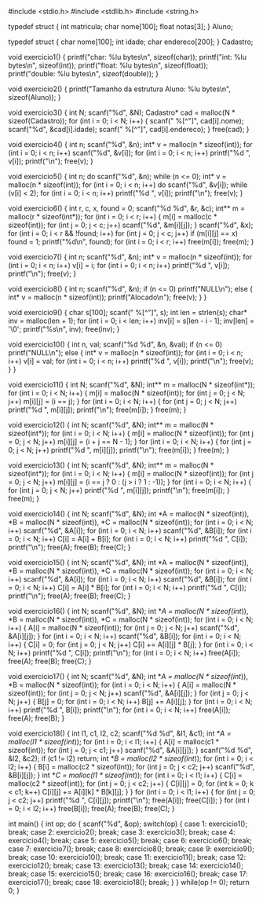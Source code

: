 #include <stdio.h>
#include <stdlib.h>
#include <string.h>

typedef struct {
    int matricula;
    char nome[100];
    float notas[3];
} Aluno;

typedef struct {
    char nome[100];
    int idade;
    char endereco[200];
} Cadastro;

void exercicio1() {
    printf("char: %lu bytes\n", sizeof(char));
    printf("int: %lu bytes\n", sizeof(int));
    printf("float: %lu bytes\n", sizeof(float));
    printf("double: %lu bytes\n", sizeof(double));
}

void exercicio2() {
    printf("Tamanho da estrutura Aluno: %lu bytes\n", sizeof(Aluno));
}

void exercicio3() {
    int N;
    scanf("%d", &N);
    Cadastro* cad = malloc(N * sizeof(Cadastro));
    for (int i = 0; i < N; i++) {
        scanf(" %[^"]", cad[i].nome);
        scanf("%d", &cad[i].idade);
        scanf(" %[^"]", cad[i].endereco);
    }
    free(cad);
}

void exercicio4() {
    int n;
    scanf("%d", &n);
    int* v = malloc(n * sizeof(int));
    for (int i = 0; i < n; i++) scanf("%d", &v[i]);
    for (int i = 0; i < n; i++) printf("%d ", v[i]);
    printf("\n");
    free(v);
}

void exercicio5() {
    int n;
    do scanf("%d", &n); while (n <= 0);
    int* v = malloc(n * sizeof(int));
    for (int i = 0; i < n; i++) do scanf("%d", &v[i]); while (v[i] < 2);
    for (int i = 0; i < n; i++) printf("%d ", v[i]);
    printf("\n");
    free(v);
}

void exercicio6() {
    int r, c, x, found = 0;
    scanf("%d %d", &r, &c);
    int** m = malloc(r * sizeof(int*));
    for (int i = 0; i < r; i++) {
        m[i] = malloc(c * sizeof(int));
        for (int j = 0; j < c; j++) scanf("%d", &m[i][j]);
    }
    scanf("%d", &x);
    for (int i = 0; i < r && !found; i++)
        for (int j = 0; j < c; j++)
            if (m[i][j] == x) found = 1;
    printf("%d\n", found);
    for (int i = 0; i < r; i++) free(m[i]);
    free(m);
}

void exercicio7() {
    int n;
    scanf("%d", &n);
    int* v = malloc(n * sizeof(int));
    for (int i = 0; i < n; i++) v[i] = i;
    for (int i = 0; i < n; i++) printf("%d ", v[i]);
    printf("\n");
    free(v);
}

void exercicio8() {
    int n;
    scanf("%d", &n);
    if (n <= 0) printf("NULL\n");
    else {
        int* v = malloc(n * sizeof(int));
        printf("Alocado\n");
        free(v);
    }
}

void exercicio9() {
    char s[100];
    scanf(" %[^"]", s);
    int len = strlen(s);
    char* inv = malloc(len + 1);
    for (int i = 0; i < len; i++) inv[i] = s[len - i - 1];
    inv[len] = '\0';
    printf("%s\n", inv);
    free(inv);
}

void exercicio10() {
    int n, val;
    scanf("%d %d", &n, &val);
    if (n <= 0) printf("NULL\n");
    else {
        int* v = malloc(n * sizeof(int));
        for (int i = 0; i < n; i++) v[i] = val;
        for (int i = 0; i < n; i++) printf("%d ", v[i]);
        printf("\n");
        free(v);
    }
}

void exercicio11() {
    int N;
    scanf("%d", &N);
    int** m = malloc(N * sizeof(int*));
    for (int i = 0; i < N; i++) {
        m[i] = malloc(N * sizeof(int));
        for (int j = 0; j < N; j++) m[i][j] = (i == j);
    }
    for (int i = 0; i < N; i++) {
        for (int j = 0; j < N; j++) printf("%d ", m[i][j]);
        printf("\n");
        free(m[i]);
    }
    free(m);
}

void exercicio12() {
    int N;
    scanf("%d", &N);
    int** m = malloc(N * sizeof(int*));
    for (int i = 0; i < N; i++) {
        m[i] = malloc(N * sizeof(int));
        for (int j = 0; j < N; j++) m[i][j] = (i + j == N - 1);
    }
    for (int i = 0; i < N; i++) {
        for (int j = 0; j < N; j++) printf("%d ", m[i][j]);
        printf("\n");
        free(m[i]);
    }
    free(m);
}

void exercicio13() {
    int N;
    scanf("%d", &N);
    int** m = malloc(N * sizeof(int*));
    for (int i = 0; i < N; i++) {
        m[i] = malloc(N * sizeof(int));
        for (int j = 0; j < N; j++) m[i][j] = (i == j ? 0 : (j > i ? 1 : -1));
    }
    for (int i = 0; i < N; i++) {
        for (int j = 0; j < N; j++) printf("%d ", m[i][j]);
        printf("\n");
        free(m[i]);
    }
    free(m);
}

void exercicio14() {
    int N;
    scanf("%d", &N);
    int *A = malloc(N * sizeof(int)), *B = malloc(N * sizeof(int)), *C = malloc(N * sizeof(int));
    for (int i = 0; i < N; i++) scanf("%d", &A[i]);
    for (int i = 0; i < N; i++) scanf("%d", &B[i]);
    for (int i = 0; i < N; i++) C[i] = A[i] + B[i];
    for (int i = 0; i < N; i++) printf("%d ", C[i]);
    printf("\n");
    free(A); free(B); free(C);
}

void exercicio15() {
    int N;
    scanf("%d", &N);
    int *A = malloc(N * sizeof(int)), *B = malloc(N * sizeof(int)), *C = malloc(N * sizeof(int));
    for (int i = 0; i < N; i++) scanf("%d", &A[i]);
    for (int i = 0; i < N; i++) scanf("%d", &B[i]);
    for (int i = 0; i < N; i++) C[i] = A[i] * B[i];
    for (int i = 0; i < N; i++) printf("%d ", C[i]);
    printf("\n");
    free(A); free(B); free(C);
}

void exercicio16() {
    int N;
    scanf("%d", &N);
    int **A = malloc(N * sizeof(int*)), *B = malloc(N * sizeof(int)), *C = malloc(N * sizeof(int));
    for (int i = 0; i < N; i++) {
        A[i] = malloc(N * sizeof(int));
        for (int j = 0; j < N; j++) scanf("%d", &A[i][j]);
    }
    for (int i = 0; i < N; i++) scanf("%d", &B[i]);
    for (int i = 0; i < N; i++) {
        C[i] = 0;
        for (int j = 0; j < N; j++) C[i] += A[i][j] * B[j];
    }
    for (int i = 0; i < N; i++) printf("%d ", C[i]);
    printf("\n");
    for (int i = 0; i < N; i++) free(A[i]);
    free(A); free(B); free(C);
}

void exercicio17() {
    int N;
    scanf("%d", &N);
    int **A = malloc(N * sizeof(int*)), *B = malloc(N * sizeof(int));
    for (int i = 0; i < N; i++) {
        A[i] = malloc(N * sizeof(int));
        for (int j = 0; j < N; j++) scanf("%d", &A[i][j]);
    }
    for (int j = 0; j < N; j++) {
        B[j] = 0;
        for (int i = 0; i < N; i++) B[j] += A[i][j];
    }
    for (int i = 0; i < N; i++) printf("%d ", B[i]);
    printf("\n");
    for (int i = 0; i < N; i++) free(A[i]);
    free(A); free(B);
}

void exercicio18() {
    int l1, c1, l2, c2;
    scanf("%d %d", &l1, &c1);
    int **A = malloc(l1 * sizeof(int*));
    for (int i = 0; i < l1; i++) {
        A[i] = malloc(c1 * sizeof(int));
        for (int j = 0; j < c1; j++) scanf("%d", &A[i][j]);
    }
    scanf("%d %d", &l2, &c2);
    if (c1 != l2) return;
    int **B = malloc(l2 * sizeof(int*));
    for (int i = 0; i < l2; i++) {
        B[i] = malloc(c2 * sizeof(int));
        for (int j = 0; j < c2; j++) scanf("%d", &B[i][j]);
    }
    int **C = malloc(l1 * sizeof(int*));
    for (int i = 0; i < l1; i++) {
        C[i] = malloc(c2 * sizeof(int));
        for (int j = 0; j < c2; j++) {
            C[i][j] = 0;
            for (int k = 0; k < c1; k++) C[i][j] += A[i][k] * B[k][j];
        }
    }
    for (int i = 0; i < l1; i++) {
        for (int j = 0; j < c2; j++) printf("%d ", C[i][j]);
        printf("\n");
        free(A[i]); free(C[i]);
    }
    for (int i = 0; i < l2; i++) free(B[i]);
    free(A); free(B); free(C);
}

int main() {
    int op;
    do {
        scanf("%d", &op);
        switch(op) {
            case 1: exercicio1(); break;
            case 2: exercicio2(); break;
            case 3: exercicio3(); break;
            case 4: exercicio4(); break;
            case 5: exercicio5(); break;
            case 6: exercicio6(); break;
            case 7: exercicio7(); break;
            case 8: exercicio8(); break;
            case 9: exercicio9(); break;
            case 10: exercicio10(); break;
            case 11: exercicio11(); break;
            case 12: exercicio12(); break;
            case 13: exercicio13(); break;
            case 14: exercicio14(); break;
            case 15: exercicio15(); break;
            case 16: exercicio16(); break;
            case 17: exercicio17(); break;
            case 18: exercicio18(); break;
        }
    } while(op != 0);
    return 0;
}
